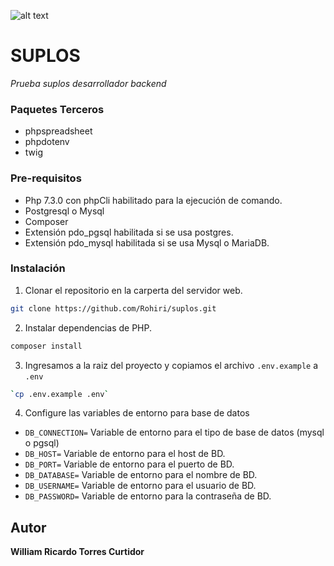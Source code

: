 ![alt text](https://suplos.com/wp-content/uploads/2020/08/logo-suplos-intelcost.png)

# SUPLOS
_Prueba suplos desarrollador backend_


### Paquetes Terceros

- phpspreadsheet
- phpdotenv
- twig


### Pre-requisitos

- Php 7.3.0 con phpCli habilitado para la ejecución de comando.
- Postgresql o Mysql
- Composer
- Extensión pdo_pgsql habilitada si se usa postgres.
- Extensión pdo_mysql habilitada si se usa Mysql o MariaDB.

### Instalación

1. Clonar el repositorio en la carperta del servidor web.

```sh
git clone https://github.com/Rohiri/suplos.git
```

2. Instalar dependencias de PHP.

```sh
composer install
```

3. Ingresamos a la raiz del proyecto y copiamos el archivo  `.env.example` a  `.env`

```sh
`cp .env.example .env`
```

4. Configure las variables de entorno para base de datos
- `DB_CONNECTION=` Variable de entorno para el tipo de base de datos (mysql o pgsql)
- `DB_HOST=` Variable de entorno para el host de BD.
- `DB_PORT=` Variable de entorno para el puerto de BD.
- `DB_DATABASE=` Variable de entorno para el nombre de BD.
- `DB_USERNAME=` Variable de entorno para el usuario de BD.
- `DB_PASSWORD=` Variable de entorno para la contraseña de BD.


## Autor

**William Ricardo Torres Curtidor**